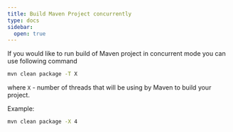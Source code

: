 ```yaml
---
title: Build Maven Project concurrently
type: docs
sidebar:
  open: true
---
```


If you would like to run build of Maven project in concurrent mode you can use following command
```bash
mvn clean package -T X
```

where `X` - number of threads that will be using by Maven to build your project.

Example:
```bash
mvn clean package -X 4
```
